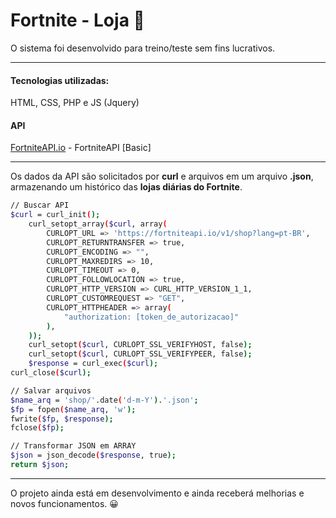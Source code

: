 # Fortnite - Loja 🔫

O sistema foi desenvolvido para treino/teste sem fins lucrativos.

-----

#### Tecnologias utilizadas:
HTML, CSS, PHP e JS (Jquery)
 
#### API
[FortniteAPI.io](https://fortniteapi.io/) - FortniteAPI [Basic]

-----

Os dados da API são solicitados por **curl** e arquivos em um arquivo **.json**, armazenando um histórico das **lojas diárias do Fortnite**.
```sh
// Buscar API
$curl = curl_init();
    curl_setopt_array($curl, array(
    	CURLOPT_URL => 'https://fortniteapi.io/v1/shop?lang=pt-BR',
    	CURLOPT_RETURNTRANSFER => true,
    	CURLOPT_ENCODING => "",
    	CURLOPT_MAXREDIRS => 10,
    	CURLOPT_TIMEOUT => 0,
    	CURLOPT_FOLLOWLOCATION => true,
    	CURLOPT_HTTP_VERSION => CURL_HTTP_VERSION_1_1,
    	CURLOPT_CUSTOMREQUEST => "GET",
    	CURLOPT_HTTPHEADER => array(
    		"authorization: [token_de_autorizacao]"
    	),
    ));
    curl_setopt($curl, CURLOPT_SSL_VERIFYHOST, false);
    curl_setopt($curl, CURLOPT_SSL_VERIFYPEER, false);
    $response = curl_exec($curl);
curl_close($curl);

// Salvar arquivos
$name_arq = 'shop/'.date('d-m-Y').'.json';
$fp = fopen($name_arq, 'w');
fwrite($fp, $response);
fclose($fp);

// Transformar JSON em ARRAY
$json = json_decode($response, true);
return $json;
```

-----

O projeto ainda está em desenvolvimento e ainda receberá melhorias e novos funcionamentos. 😀
